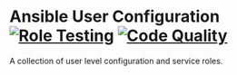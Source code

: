# Ansible User Configuration [![Role Testing](https://github.com/DanNixon/ansible-user/actions/workflows/roles.yml/badge.svg?branch=main)](https://github.com/DanNixon/ansible-user/actions/workflows/roles.yml) [![Code Quality](https://github.com/DanNixon/ansible-user/actions/workflows/code_quality.yml/badge.svg?branch=main)](https://github.com/DanNixon/ansible-user/actions/workflows/code_quality.yml)

A collection of user level configuration and service roles.
